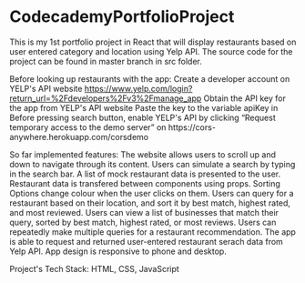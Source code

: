 # CodecademyPortfolioProject
This is my 1st portfolio project in React that will display restaurants based on user entered category and location using Yelp API.
The source code for the project can be found in master branch in src folder.

Before looking up restaurants with the app:
  Create a developer account on YELP's API website https://www.yelp.com/login?return_url=%2Fdevelopers%2Fv3%2Fmanage_app
  Obtain the API key for the app from YELP's API website
  Paste the key to the variable apiKey in 
  Before pressing search button, enable YELP's API by clicking “Request temporary access to the demo server” on https://cors-    anywhere.herokuapp.com/corsdemo

So far implemented features:
  The website allows users to scroll up and down to navigate through its content.
  Users can simulate a search by typing in the search bar.
  A list of mock restaurant data is presented to the user.
  Restaurant data is transfered between components using props.
  Sorting Options change colour when the user clicks on them.
  Users can query for a restaurant based on their location, and sort it by best match, highest rated, and most reviewed.
  Users can view a list of businesses that match their query, sorted by best match, highest rated, or most reviews.
  Users can repeatedly make multiple queries for a restaurant recommendation.
  The app is able to request and returned user-entered restaurant serach data from Yelp API.
  App design is responsive to phone and desktop.
  
  

Project's Tech Stack:
  HTML, CSS, JavaScript



